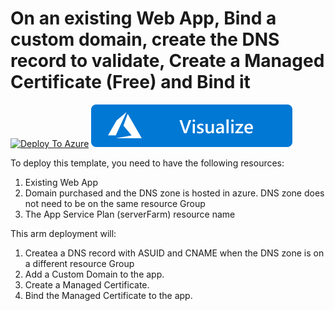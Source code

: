 # On an existing Web App, Bind a custom domain, create the DNS record to validate, Create a Managed Certificate (Free) and Bind it

[![Deploy To Azure](https://aka.ms/deploytoazurebutton)](https://portal.azure.com/#create/Microsoft.Template/uri/https%3A%2F%2Fraw.githubusercontent.com%2Fcoelho5br%2Fwebapp-bind-name-and-managed-certificate%2Fmaster%2Fcustomdomain.json)
[![Visualize](https://raw.githubusercontent.com/Azure/azure-quickstart-templates/master/1-CONTRIBUTION-GUIDE/images/visualizebutton.svg?sanitize=true)](http://armviz.io/#/?load=https%3A%2F%2Fraw.githubusercontent.com%2Fcoelho5br%2Fwebapp-bind-name-and-managed-certificate%2Fmaster%2Fcustomdomain.json)


To deploy this template, you need to have the following resources:

1. Existing Web App
2. Domain purchased and the DNS zone is hosted in azure. DNS zone does not need to be on the same resource Group
3. The App Service Plan (serverFarm) resource name


This arm deployment will:

1. Createa a DNS record with ASUID and CNAME when the DNS zone is on a different resource Group
2. Add a Custom Domain to the app.
3. Create a  Managed Certificate.
4. Bind the Managed Certificate to the app.